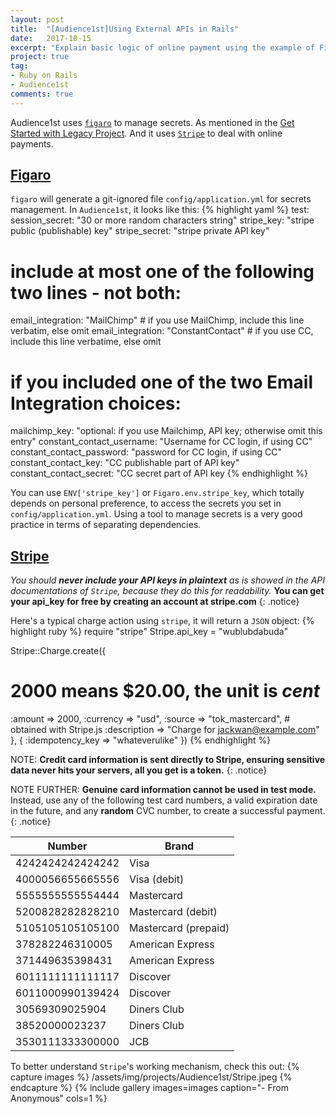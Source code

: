 ```yaml
---
layout: post
title:  "[Audience1st]Using External APIs in Rails"
date:   2017-10-15
excerpt: "Explain basic logic of online payment using the example of Figaro and Stripe..."
project: true
tag:
- Ruby on Rails
- Audience1st
comments: true
---	
```

Audience1st uses [`figaro`](https://github.com/laserlemon/figaro) to manage secrets. As mentioned in the [Get Started with Legacy Project](http://jackwan.win/Get-Started-with-Legacy-Project/). And it uses [`Stripe`](https://stripe.com/docs/api/ruby#intro) to deal with online payments.

## [Figaro](https://github.com/laserlemon/figaro)
`figaro` will generate a git-ignored file `config/application.yml` for secrets management.
In `Audience1st`, it looks like this:
{% highlight yaml %}
test:
session_secret: "30 or more random characters string"
stripe_key: "stripe public (publishable) key"
stripe_secret: "stripe private API key"
# include at most one of the following two lines - not both:
email_integration: "MailChimp"  # if you use MailChimp, include this line verbatim, else omit
email_integration: "ConstantContact" # if you use CC, include this line verbatime, else omit
# if you included one of the two Email Integration choices:
mailchimp_key: "optional: if you use Mailchimp, API key; otherwise omit this entry"
constant_contact_username: "Username for CC login, if using CC"
constant_contact_password: "password for CC login, if using CC"
constant_contact_key: "CC publishable part of API key"
constant_contact_secret: "CC secret part of API key
{% endhighlight %}

You can use `ENV['stripe_key']` or `Figaro.env.stripe_key`, which totally depends on personal preference, to access the secrets you set in `config/application.yml`. Using a tool to manage secrets is a very good practice in terms of separating dependencies.

## [Stripe](https://stripe.com/docs/api/ruby#intro)
*You should **never include your API keys in plaintext** as is showed in the API documentations of `Stripe`, because they do this for readability.*  **You can get your api_key for free by creating an account at stripe.com**
{: .notice}

Here's a typical charge action using `stripe`, it will return a `JSON` object:
{% highlight ruby %}
require "stripe"
Stripe.api_key = "wublubdabuda"

Stripe::Charge.create({
  # 2000 means $20.00, the unit is *cent*
  :amount => 2000,
  :currency => "usd",
  :source => "tok_mastercard", # obtained with Stripe.js
  :description => "Charge for jackwan@example.com"
}, {
  :idempotency_key => "whateverulike"
})
{% endhighlight %}

NOTE: **Credit card information is sent directly to Stripe, ensuring sensitive data never hits your servers, all you get is a token.**
{: .notice} 

NOTE FURTHER: **Genuine card information cannot be used in test mode.** Instead, use any of the following test card numbers, a valid expiration date in the future, and any **random** CVC number, to create a successful payment.
{: .notice}

| Number | Brand |
| --- | --- |
| 4242<span></span>4242<span></span>4242<span></span>4242 | Visa |
| 4000<span></span>0566<span></span>5566<span></span>5556 | Visa (debit) |
| 5555<span></span>5555<span></span>5555<span></span>4444 | Mastercard |
| 5200<span></span>8282<span></span>8282<span></span>8210 | Mastercard (debit) |
| 5105<span></span>1051<span></span>0510<span></span>5100 | Mastercard (prepaid) |
| 3782<span></span>822463<span></span>10005 | American Express |
| 3714<span></span>496353<span></span>98431 | American Express |
| 6011<span></span>1111<span></span>1111<span></span>1117 | Discover |
| 6011<span></span>0009<span></span>9013<span></span>9424 | Discover |
| 3056<span></span>9309<span></span>0259<span></span>04 | Diners Club |
| 3852<span></span>0000<span></span>0232<span></span>37 | Diners Club |
| 3530<span></span>1113<span></span>3330<span></span>0000 | JCB |

To better understand `Stripe`'s working mechanism, check this out:
{% capture images %}
	/assets/img/projects/Audience1st/Stripe.jpeg
{% endcapture %}
{% include gallery images=images caption="- From Anonymous" cols=1 %}


